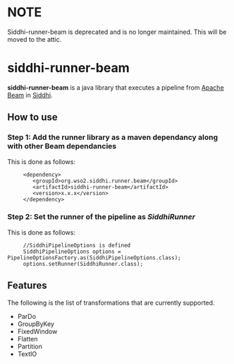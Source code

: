 # NOTE
Siddhi-runner-beam is deprecated and is no longer maintained. This will be moved to the attic.

# siddhi-runner-beam

**siddhi-runner-beam** is a java library that executes a pipeline from <a target="_blank" href="https://beam.apache.org/">Apache Beam</a> in <a target="_blank" href="https://wso2.github.io/siddhi">Siddhi</a>.

## How to use

### Step 1: Add the runner library as a maven dependancy along with other Beam dependancies

This is done as follows:

```
     <dependency>
        <groupId>org.wso2.siddhi.runner.beam</groupId>
        <artifactId>siddhi-runner-beam</artifactId>
        <version>x.x.x</version>
     </dependency>
```

### Step 2: Set the runner of the pipeline as _SiddhiRunner_

This is done as follows:

```
     //SiddhiPipelineOptions is defined
     SiddhiPipelineOptions options = PipelineOptionsFactory.as(SiddhiPipelineOptions.class);
     options.setRunner(SiddhiRunner.class);
```

## Features

The following is the list of transformations that are currently supported.

* ParDo
* GroupByKey
* FixedWindow
* Flatten
* Partition
* TextIO

